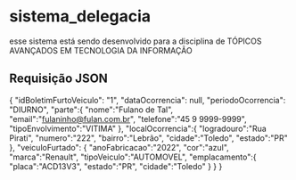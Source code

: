 # sistema_delegacia
esse sistema está sendo desenvolvido para a disciplina de TÓPICOS AVANÇADOS EM TECNOLOGIA DA INFORMAÇÃO


## Requisição JSON

{
    "idBoletimFurtoVeiculo": "1",
    "dataOcorrencia": null,
    "periodoOcorrencia": "DIURNO",
    "parte":{
        "nome":"Fulano de Tal",
        "email":"fulaninho@fulan.com.br",
        "telefone":"45 9 9999-9999",
        "tipoEnvolvimento":"VITIMA"
    },
    "localOcorrencia":{
        "logradouro":"Rua Pirati",
        "numero":"222",
        "bairro":"Lebrão",
        "cidade":"Toledo",
        "estado":"PR"
    },
    "veiculoFurtado": {
        "anoFabricacao":"2022",
        "cor":"azul",
        "marca":"Renault",
        "tipoVeiculo":"AUTOMOVEL",
        "emplacamento":{
             "placa":"ACD13V3",
             "estado":"PR",
            "cidade":"Toledo"
        }
    }
}
